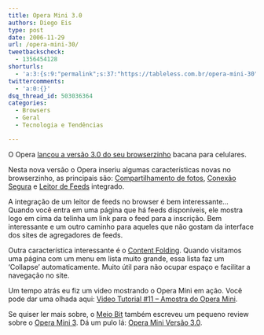 ```yaml
---
title: Opera Mini 3.0
authors: Diego Eis
type: post
date: 2006-11-29
url: /opera-mini-30/
tweetbackscheck:
  - 1356454128
shorturls:
  - 'a:3:{s:9:"permalink";s:37:"https://tableless.com.br/opera-mini-30";s:7:"tinyurl";s:26:"https://tinyurl.com/3n7vcyx";s:4:"isgd";s:19:"https://is.gd/IGjFXZ";}'
twittercomments:
  - 'a:0:{}'
dsq_thread_id: 503036364
categories:
  - Browsers
  - Geral
  - Tecnologia e Tendências

---
```

O Opera [lançou a versão 3.0 do seu browserzinho][1] bacana para celulares.

Nesta nova versão o Opera inseriu algumas características novas no browserzinho, as principais são: [Compartilhamento de fotos][2], [Conexão Segura][3] e [Leitor de Feeds][4] integrado.

A integração de um leitor de feeds no browser é bem interessante&#8230; Quando você entra em uma página que há feeds disponíveis, ele mostra logo em cima da telinha um link para o feed para a inscrição. Bem interessante e um outro caminho para aqueles que não gostam da interface dos sites de agregadores de feeds.

Outra característica interessante é o [Content Folding][5]. Quando visitamos uma página com um menu em lista muito grande, essa lista faz um &#8216;Collapse&#8217; automaticamente. Muito útil para não ocupar espaço e facilitar a navegação no site.

Um tempo atrás eu fiz um video mostrando o Opera Mini em ação. Você pode dar uma olhada aqui: [Video Tutorial #11 &#8211; Amostra do Opera Mini][6].

Se quiser ler mais sobre, o [Meio Bit][7] também escreveu um pequeno review sobre o [Opera Mini 3][1]. Dá um pulo lá: [Opera Mini Versão 3.0][8].

 [1]: https://www.operamini.com/
 [2]: https://www.operamini.com/features/photoblog/
 [3]: https://www.operamini.com/features/security/
 [4]: https://www.operamini.com/features/rss/
 [5]: https://www.operamini.com/features/folding/
 [6]: https://tableless.com.br/video-tutorial-11
 [7]: https://meiobit.com
 [8]: https://www.meiobit.com/software/opera_mini_versao_3_0